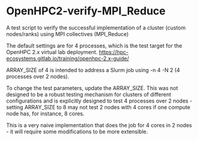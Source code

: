 # OpenHPC2-verify-MPI_Reduce
A test script to verify the successful implementation of a cluster (custom nodes/ranks) using MPI collectives (MPI_Reduce)

The default settings are for 4 processes, which is the test target for the OpenHPC 2.x virtual lab deployment.
https://hpc-ecosystems.gitlab.io/training/openhpc-2.x-guide/

ARRAY_SIZE of 4 is intended to address a Slurm job using -n 4 -N 2 (4 processes over 2 nodes).

To change the test parameters, update the ARRAY_SIZE. This was not designed to be a robust testing mechanism for clusters of different configurations and is explicitly designed to test 4 processes over 2 nodes - setting ARRAY_SIZE to 8 may not test 2 nodes with 4 cores if one compute node has, for instance, 8 cores.

This is a very naive implementation that does the job for 4 cores in 2 nodes - it will require some modifications to be more extensible.
